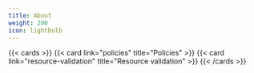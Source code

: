 ```yaml
---
title: About
weight: 200
icon: lightbulb
---
```


{{< cards >}}
  {{< card link="policies" title="Policies" >}}
  {{< card link="resource-validation" title="Resource validation" >}}
{{< /cards >}}